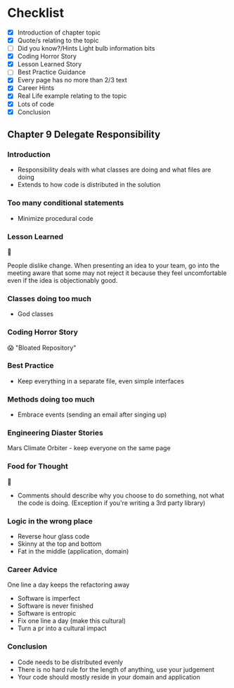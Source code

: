 # Checklist

- [x] Introduction of chapter topic
- [x] Quote/s relating to the topic
- [ ] Did you know?/Hints Light bulb information bits
- [x] Coding Horror Story
- [x] Lesson Learned Story
- [ ] Best Practice Guidance
- [x] Every page has no more than 2/3 text
- [x] Career Hints
- [x] Real Life example relating to the topic
- [x] Lots of code
- [x] Conclusion

## Chapter 9 Delegate Responsibility

### Introduction

- Responsibility deals with what classes are doing and what files are doing
- Extends to how code is distributed in the solution

### Too many conditional statements

- Minimize procedural code

### Lesson Learned

:school:

People dislike change. When presenting an idea to your team, go into the meeting aware that some may not reject it because they feel uncomfortable even if the idea is objectionably good.

### Classes doing too much

- God classes

### Coding Horror Story

:scream: "Bloated Repository"

### Best Practice

- Keep everything in a separate file, even simple interfaces

### Methods doing too much

- Embrace events (sending an email after singing up)

### Engineering Diaster Stories

Mars Climate Orbiter - keep everyone on the same page

### Food for Thought

:apple:

- Comments should describe why you choose to do something, not what the code is doing. (Exception if you're writing a 3rd party library)

### Logic in the wrong place

- Reverse hour glass code
- Skinny at the top and bottom
- Fat in the middle (application, domain)

### Career Advice

One line a day keeps the refactoring away

- Software is imperfect
- Software is never finished
- Software is entropic
- Fix one line a day (make this cultural)
- Turn a pr into a cultural impact

### Conclusion

- Code needs to be distributed evenly
- There is no hard rule for the length of anything, use your judgement
- Your code should mostly reside in your domain and application
